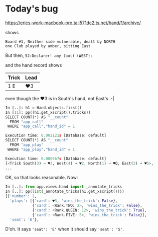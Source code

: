# Today's bug

https://erics-work-macbook-pro.tail571dc2.ts.net/hand/1/archive/

shows

    Board #1, Neither side vulnerable, dealt by NORTH
    one Club played by amber, sitting East

But then, `52:Declarer! amy (bot) (WEST):`

and the hand record shows

| Trick | Lead |
|-------|------|
| 1 E   | ♥3   |

even though the ♥3 is in South's hand, not East's :-|

```py
In [..]: h1 = Hand.objects.first()
In [11]: pp((h1.get_xscript().tricks))
SELECT COUNT(*) AS "__count"
  FROM "app_call"
 WHERE "app_call"."hand_id" = 1

Execution time: 0.002121s [Database: default]
SELECT COUNT(*) AS "__count"
  FROM "app_play"
 WHERE "app_play"."hand_id" = 1

Execution time: 0.000567s [Database: default]
[<Trick South(3) ➙ ♥3, West(4) ➙ ♥2, North(1) ➙ ♥Q, East(2) ➙ ♥5>,
...
```

OK, so that looks reasonable.  Now:
```py
In [..]: from app.views.hand import _annotate_tricks
In [..]: pp(list(_annotate_tricks(h1.get_xscript())))
[{'number': 1,
  'plays': [{'card': ♥3, 'wins_the_trick': False},
            {'card': <Rank.TWO: 2>, 'wins_the_trick': False},
            {'card': <Rank.QUEEN: 12>, 'wins_the_trick': True},
            {'card': <Rank.FIVE: 5>, 'wins_the_trick': False}],
  'seat': 'E'},
```

D'oh.  It says `'seat': 'E'` when it should say `'seat': 'S'`.
